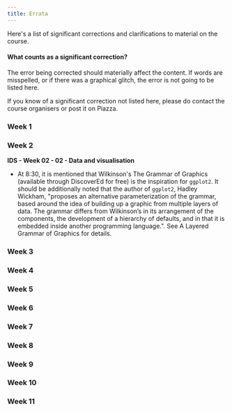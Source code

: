 ```yaml
---
title: Errata
---
```


Here's a list of significant corrections and clarifications to material on the course.

#### What counts as a significant correction?
The error being corrected should materially affect the content. If words are misspelled, or if there was a graphical glitch, the error is not going to be listed here.

If you know of a significant correction not listed here, please do contact the <a id = "people">course organisers</a> or post it on <a id = "Piazza">Piazza</a>.

### Week 1

### Week 2

<p id="W202"><strong>IDS - Week 02 - 02 - Data and visualisation</strong></p>

- At 8:30, it is mentioned that Wilkinson's The Grammar of Graphics (available through DiscoverEd for free) is the inspiration for `ggplot2`. It should be additionally noted that the author of `ggplot2`, Hadley Wickham, "proposes an alternative parameterization of the grammar, based around the idea of building up a graphic from multiple layers of data. The grammar differs from Wilkinson’s in its arrangement of the components, the development of a hierarchy of defaults, and in that it is embedded inside another programming language.". See <a id="LayeredGG">A Layered Grammar of Graphics</a> for details.

### Week 3

### Week 4

### Week 5

### Week 6

### Week 7

### Week 8

### Week 9

### Week 10

### Week 11
